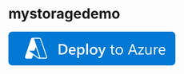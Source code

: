 # mystoragedemo



[![Deploy To Azure](https://raw.githubusercontent.com/Azure/azure-quickstart-templates/master/1-CONTRIBUTION-GUIDE/images/deploytoazure.svg?sanitize=true)](https://portal.azure.com/#create/Microsoft.Template/uri/https%3A%2F%2Fraw.githubusercontent.com%2FDimtemp%2Fmystoragedemo%2Fmain%2Ftemplate.json)  
